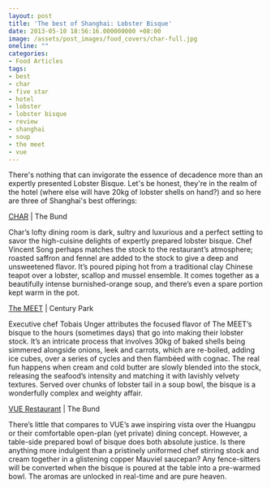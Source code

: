 ```yaml
---
layout: post
title: 'The best of Shanghai: Lobster Bisque'
date: 2013-05-10 18:56:16.000000000 +08:00
image: /assets/post_images/food_covers/char-full.jpg
oneline: ""
categories:
- Food Articles
tags:
- best
- char
- five star
- hotel
- lobster
- lobster bisque
- review
- shanghai
- soup
- the meet
- vue
---
```

There's nothing that can invigorate the essence of decadence more than an expertly presented Lobster Bisque. Let's be honest, they're in the realm of the hotel (where else will have 20kg of lobster shells on hand?) and so here are three of Shanghai's best offerings:

<a href="http://www.cityweekend.com.cn/shanghai/listings/restaurants/steakhouses/has/char/">CHAR</a> | The Bund<br />

Char’s lofty dining room is dark, sultry and luxurious and a perfect setting to savor the high-cuisine delights of expertly prepared lobster bisque. Chef Vincent Song perhaps matches the stock to the restaurant’s atmosphere; roasted saffron and fennel are added to the stock to give a deep and unsweetened flavor. It’s poured piping hot from a traditional clay Chinese teapot over a lobster, scallop and mussel ensemble. It comes together as a beautifully intense burnished-orange soup, and there’s even a spare portion kept warm in the pot.

<a href="http://www.cityweekend.com.cn/shanghai/listings/restaurants/steakhouses/has/the-meet/">The MEET</a> | Century Park<br />

Executive chef Tobais Unger attributes the focused flavor of The MEET’s bisque to the hours (sometimes days) that go into making their lobster stock. It’s an intricate process that involves 30kg of baked shells being simmered alongside onions, leek and carrots, which are re-boiled, adding ice cubes, over a series of cycles and then flambéed with cognac. The real fun happens when cream and cold butter are slowly blended into the stock, releasing the seafood’s intensity and matching it with lavishly velvety textures. Served over chunks of lobster tail in a soup bowl, the bisque is a wonderfully complex and weighty affair.

<a href="/review-vue/">VUE Restaurant</a> | The Bund<br />

There’s little that compares to VUE’s awe inspiring vista over the Huangpu or their comfortable open-plan (yet private) dining concept. However, a table-side prepared bowl of bisque does both absolute justice. Is there anything more indulgent than a pristinely uniformed chef stirring stock and cream together in a glistening copper Mauviel saucepan? Any fence-sitters will be converted when the bisque is poured at the table into a pre-warmed bowl. The aromas are unlocked in real-time and are pure heaven.
